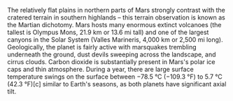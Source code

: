 The relatively flat plains in northern parts of Mars strongly contrast with the cratered terrain in southern highlands – this terrain observation is known as the Martian dichotomy. Mars hosts many enormous extinct volcanoes (the tallest is Olympus Mons, 21.9 km or 13.6 mi tall) and one of the largest canyons in the Solar System (Valles Marineris, 4,000 km or 2,500 mi long). Geologically, the planet is fairly active with marsquakes trembling underneath the ground, dust devils sweeping across the landscape, and cirrus clouds. Carbon dioxide is substantially present in Mars's polar ice caps and thin atmosphere. During a year, there are large surface temperature swings on the surface between −78.5 °C (−109.3 °F) to 5.7 °C (42.3 °F)[c] similar to Earth's seasons, as both planets have significant axial tilt.
